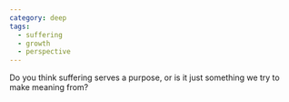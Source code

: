 ```yaml
---
category: deep
tags:
  - suffering
  - growth
  - perspective
---
```


Do you think suffering serves a purpose, or is it just something we try to make meaning from?
